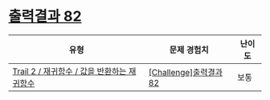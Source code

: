 # [출력결과 82](https://www.codetree.ai/trails/complete/curated-cards/challenge-reading-k201839)

|유형|문제 경험치|난이도|
|---|---|---|
|[Trail 2 / 재귀함수 / 값을 반환하는 재귀함수](https://www.codetree.ai/trail-info/novice-mid/)|[[Challenge]출력결과 82](https://www.codetree.ai/trails/complete/curated-cards/challenge-reading-k201839/)|보통|

